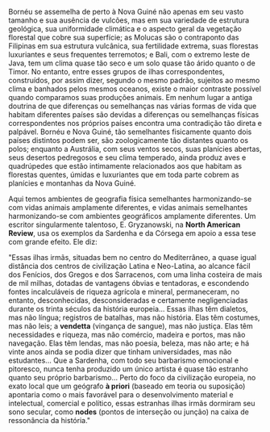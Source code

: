 Bornéu se assemelha de perto à Nova Guiné não apenas em seu vasto tamanho e sua ausência de vulcões, mas em sua variedade de estrutura geológica, sua uniformidade climática e o aspecto geral da vegetação florestal que cobre sua superfície; as Molucas são o contraponto das Filipinas em sua estrutura vulcânica, sua fertilidade extrema, suas florestas luxuriantes e seus frequentes terremotos; e Bali, com o extremo leste de Java, tem um clima quase tão seco e um solo quase tão árido quanto o de Timor. No entanto, entre esses grupos de ilhas correspondentes, construídos, por assim dizer, segundo o mesmo padrão, sujeitos ao mesmo clima e banhados pelos mesmos oceanos, existe o maior contraste possível quando comparamos suas produções animais. Em nenhum lugar a antiga doutrina de que diferenças ou semelhanças nas várias formas de vida que habitam diferentes países são devidas a diferenças ou semelhanças físicas correspondentes nos próprios países encontra uma contradição tão direta e palpável. Bornéu e Nova Guiné, tão semelhantes fisicamente quanto dois países distintos podem ser, são zoologicamente tão distantes quanto os polos; enquanto a Austrália, com seus ventos secos, suas planícies abertas, seus desertos pedregosos e seu clima temperado, ainda produz aves e quadrúpedes que estão intimamente relacionados aos que habitam as florestas quentes, úmidas e luxuriantes que em toda parte cobrem as planícies e montanhas da Nova Guiné.

Aqui temos ambientes de geografia física semelhantes harmonizando-se com vidas animais amplamente diferentes, e vidas animais semelhantes harmonizando-se com ambientes geográficos amplamente diferentes. Um escritor singularmente talentoso, E. Gryzanowski, na **North American Review**, usa os exemplos da Sardenha e da Córsega em apoio a essa tese com grande efeito. Ele diz:

"Essas ilhas irmãs, situadas bem no centro do Mediterrâneo, a quase igual distância dos centros de civilização Latina e Neo-Latina, ao alcance fácil dos Fenícios, dos Gregos e dos Sarracenos, com uma linha costeira de mais de mil milhas, dotadas de vantagens óbvias e tentadoras, e escondendo fontes incalculáveis de riqueza agrícola e mineral, permaneceram, no entanto, desconhecidas, desconsideradas e certamente negligenciadas durante os trinta séculos da história europeia... Essas ilhas têm dialetos, mas não língua; registros de batalhas, mas não história. Elas têm costumes, mas não leis; a **vendetta** (vingança de sangue), mas não justiça. Elas têm necessidades e riqueza, mas não comércio, madeira e portos, mas não navegação. Elas têm lendas, mas não poesia, beleza, mas não arte; e há vinte anos ainda se podia dizer que tinham universidades, mas não estudantes... Que a Sardenha, com todo seu barbarismo emocional e pitoresco, nunca tenha produzido um único artista é quase tão estranho quanto seu próprio barbarismo... Perto do foco da civilização europeia, no exato local que um geógrafo **à priori** (baseado em teoria ou suposição) apontaria como o mais favorável para o desenvolvimento material e intelectual, comercial e político, essas estranhas ilhas irmãs dormiram seu sono secular, como **nodes** (pontos de interseção ou junção) na caixa de ressonância da história."